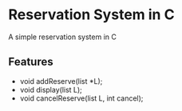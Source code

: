 # Reservation System in C

A simple reservation system in C

## Features
- void addReserve(list *L);
- void display(list L);
- void cancelReserve(list L, int cancel);


